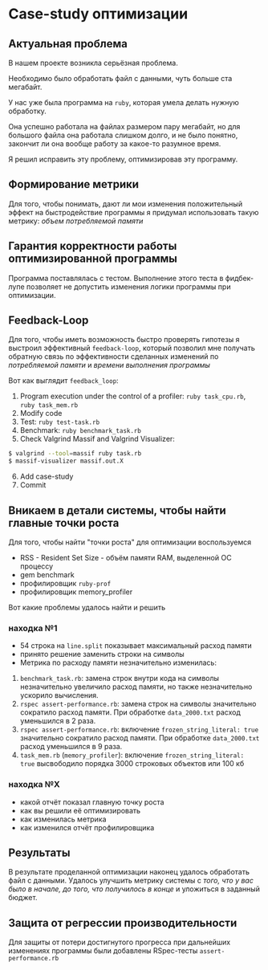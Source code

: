 # Case-study оптимизации

## Актуальная проблема
В нашем проекте возникла серьёзная проблема.

Необходимо было обработать файл с данными, чуть больше ста мегабайт.

У нас уже была программа на `ruby`, которая умела делать нужную обработку.

Она успешно работала на файлах размером пару мегабайт, но для большого файла она работала слишком долго, и не было понятно, закончит ли она вообще работу за какое-то разумное время.

Я решил исправить эту проблему, оптимизировав эту программу.

## Формирование метрики
Для того, чтобы понимать, дают ли мои изменения положительный эффект на быстродействие программы я придумал использовать такую метрику: *объем потребляемой памяти*

## Гарантия корректности работы оптимизированной программы
Программа поставлялась с тестом. Выполнение этого теста в фидбек-лупе позволяет не допустить изменения логики программы при оптимизации.

## Feedback-Loop
Для того, чтобы иметь возможность быстро проверять гипотезы я выстроил эффективный `feedback-loop`, который позволил мне получать обратную связь по эффективности сделанных изменений по *потребляемой памяти* и *времени выполнения программы*

Вот как выглядит `feedback_loop`: 
1. Program execution under the control of a profiler: `ruby task_cpu.rb`, `ruby task_mem.rb`
2. Modify code
3. Test: `ruby test-task.rb`
4. Benchmark: `ruby benchmark_task.rb`
5. Check Valgrind Massif and Valgrind Visualizer:
```bash
$ valgrind --tool=massif ruby task.rb
$ massif-visualizer massif.out.X
```
6. Add case-study
7. Commit

## Вникаем в детали системы, чтобы найти главные точки роста
Для того, чтобы найти "точки роста" для оптимизации воспользуемся 
* RSS - Resident Set Size - объём памяти RAM, выделенной ОС процессу
* gem benchmark
* профилировщик `ruby-prof`
* профилировщик memory_profiler

Вот какие проблемы удалось найти и решить

### находка №1
- 54 строка на `line.split` показывает максимальный расход памяти
- принято решение заменить строки на символы
- Метрика по расходу памяти незначительно изменилась:
1. `benchmark_task.rb`: замена строк внутри кода на символы незначительно увеличило расход памяти, но также незначительно ускорило вычисления.
2. `rspec assert-performance.rb`: замена строк на символы значительно сократило расход памяти. При обработке `data_2000.txt` расход уменьшился в 2 раза.
3. `rspec assert-performance.rb`: включение `frozen_string_literal: true` значительно сократило расход памяти. При обработке `data_2000.txt` расход уменьшился в 9 раза.
4. `task_mem.rb` (`memory_profiler`): включение `frozen_string_literal: true` высвободило порядка 3000 строковых объектов или 100 кб

### находка №X
- какой отчёт показал главную точку роста
- как вы решили её оптимизировать
- как изменилась метрика
- как изменился отчёт профилировщика

## Результаты
В результате проделанной оптимизации наконец удалось обработать файл с данными.
Удалось улучшить метрику системы с *того, что у вас было в начале, до того, что получилось в конце* и уложиться в заданный бюджет.

## Защита от регрессии производительности
Для защиты от потери достигнутого прогресса при дальнейших изменениях программы были добавлены RSpec-тесты `assert-performance.rb`
